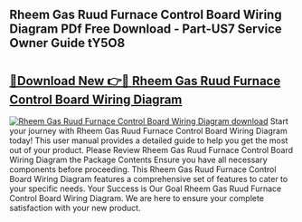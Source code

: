 ## Rheem Gas Ruud Furnace Control Board Wiring Diagram PDf Free Download - Part-US7 Service Owner Guide tY5O8

# <h2><a href="http://dfu70bk.blite.top/?on=Rheem+Gas+Ruud+Furnace+Control+Board+Wiring+Diagram">🔗Download New 👉🔴 Rheem Gas Ruud Furnace Control Board Wiring Diagram</a></h2>

[![Rheem Gas Ruud Furnace Control Board Wiring Diagram download](https://i.imgur.com/lujVjoI.png)](http://dfu70bk.blite.top/?on=Rheem+Gas+Ruud+Furnace+Control+Board+Wiring+Diagram)
Start your journey with Rheem Gas Ruud Furnace Control Board Wiring Diagram today! This user manual provides a detailed guide to help you get the most out of your product. Please Review Rheem Gas Ruud Furnace Control Board Wiring Diagram the Package Contents Ensure you have all necessary components before proceeding. This Rheem Gas Ruud Furnace Control Board Wiring Diagram features a comprehensive set of features to cater to your specific needs. Your Success is Our Goal Rheem Gas Ruud Furnace Control Board Wiring Diagram. We are here to ensure your complete satisfaction with your new product.

